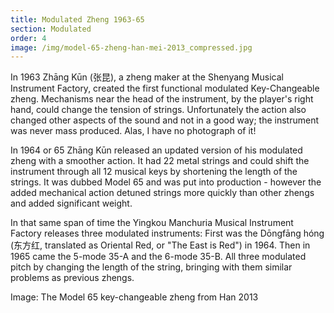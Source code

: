 ```yaml
---
title: Modulated Zheng 1963-65
section: Modulated
order: 4
image: /img/model-65-zheng-han-mei-2013_compressed.jpg
---
```

In 1963 Zhāng Kūn (张昆), a zheng maker at the Shenyang Musical Instrument Factory, created the first functional modulated Key-Changeable zheng. Mechanisms near the head of the instrument, by the player's right hand, could change the tension of strings. Unfortunately the action also changed other aspects of the sound and not in a good way; the instrument was never mass produced. Alas, I have no photograph of it!

In 1964 or 65 Zhāng Kūn released an updated version of his modulated zheng with a smoother action. It had 22 metal strings and could shift the instrument through all 12 musical keys by shortening the length of the strings. It was dubbed Model 65 and was put into production - however the added mechanical action detuned strings more quickly than other zhengs and added significant weight.

In that same span of time the Yingkou Manchuria Musical Instrument Factory releases three modulated instruments: First was the Dōngfāng hóng (东方红, translated as Oriental Red, or "The East is Red") in 1964. Then in 1965 came the 5-mode 35-A and the 6-mode 35-B. All three modulated pitch by changing the length of the string, bringing with them similar problems as previous zhengs.

Image: The Model 65 key-changeable zheng from Han 2013
